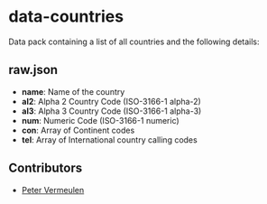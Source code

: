 # data-countries

Data pack containing a list of all countries and the following details:

## raw.json
- **name**: Name of the country
- **al2**: Alpha 2 Country Code (ISO-3166-1 alpha-2)
- **al3**: Alpha 3 Country Code (ISO-3166-1 alpha-3)
- **num**: Numeric Code (ISO-3166-1 numeric)
- **con**: Array of Continent codes
- **tel**: Array of International country calling codes

## Contributors
- [Peter Vermeulen](mailto:contact@valkyriestudios.be)